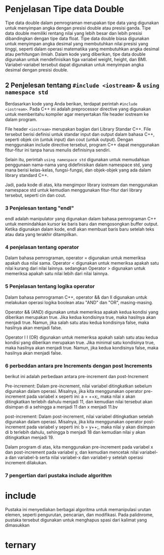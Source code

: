 # Penjelasan Tipe data Double

Tipe data double dalam pemrograman merupakan tipe data yang digunakan untuk menyimpan angka dengan presisi double atau presisi ganda. Tipe data double memiliki rentang nilai yang lebih besar dan lebih presisi dibandingkan dengan tipe data float. Tipe data double biasa digunakan untuk menyimpan angka desimal yang membutuhkan nilai presisi yang tinggi, seperti dalam operasi matematika yang membutuhkan angka desimal atau perhitungan ilmiah. Dalam kode yang diberikan, tipe data double digunakan untuk mendefinisikan tiga variabel weight, height, dan BMI. Variabel-variabel tersebut dapat digunakan untuk menyimpan angka desimal dengan presisi double.

## 2 Penjelesan tentang ```#include <iostream>``` & ```using namespace std```

Berdasarkan kode yang Anda berikan, terdapat perintah ```#include <iostream>```. Pada C++ ini adalah preprocessor directive yang digunakan untuk memberitahu kompiler agar menyertakan file header iostream ke dalam program.

File header ```<iostream>``` merupakan bagian dari Library Standar C++. File tersebut berisi definisi untuk standar input dan output dalam bahasa C++, seperti objek cin (untuk input) dan cout (untuk output). Dengan menggunakan include directive tersebut, program C++ dapat menggunakan fitur-fitur ini tanpa harus menulis definisinya sendiri.

Selain itu, perintah ```using namespace std``` digunakan untuk memudahkan penggunaan nama-nama yang didefinisikan dalam namespace std, yang mana berisi kelas-kelas, fungsi-fungsi, dan objek-objek yang ada dalam library standard C++.

Jadi, pada kode di atas, kita mengimpor library iostream dan menggunakan namespace std untuk kemudian menggunakan fitur-fitur dari library tersebut, seperti cin dan cout.

### 3 Penjelesan tentang "endl"

endl adalah manipulator yang digunakan dalam bahasa pemrograman C++ untuk memindahkan kursor ke baris baru dan mengosongkan buffer output. Ketika digunakan dalam kode, endl akan membuat baris baru setelah teks atau data yang terakhir ditampilkan.

### 4 penjelasan tentang operator

Dalam bahasa pemrograman, operator = digunakan untuk memeriksa apakah dua nilai sama. Operator < digunakan untuk memeriksa apakah satu nilai kurang dari nilai Iainnya. sedangkan Operator > digunakan untuk memeriksa apakah satu nilai lebih dari nilai Iainnya.

### 5 Penjelasan tentang logika operator

Dalam bahasa pemrograman C++, operator && dan II digunakan untuk melakukan operasi logika boolean atau "AND" dan "OR", masing-masing.

Operator && (AND) digunakan untuk memeriksa apakah kedua kondisi yang diberikan merupakan true. Jika kedua kondisinya true, maka hasilnya akan menjadi true. Namun, jika salah satu atau kedua kondisinya false, maka hasilnya akan menjadi false.

Operator I I (OR) digunakan untuk memeriksa apakah salah satu atau kedua kondisi yang diberikan merupakan true. Jika minimal satu kondisinya true, maka hasilnya akan menjadi true. Namun, jika kedua kondisinya false, maka hasilnya akan menjadi false.

### 6 perbeddan antara pre Increments dengan post Increments

berikut ini adalah perbedaan antara pre-increment dan post-Increment

Pre-increment: Dalam pre-increment, nilai variabel ditingkatkan sebelum digunakan dalam operasi. Misalnya, jika kita menggunakan operator pre-increment pada variabel x seperti ini: a = ++x;, maka nilai x akan ditingkatkan terlebih dahulu menjadi 11, dan kemudian nilai tersebut akan disimpan di a sehingga a menjadi 11 dan x menjadi 11.bv

post-increment: Dalam post-increment, nilai variabel ditingkatkan setelah digunakan dalam operasi. Misalnya, jika kita menggunakan operator post-increment pada variabel y seperti ini: b = y++;, maka nilai y akan disimpan di b terlebih dahulu, sehingga b menjadi 18 dan kemudian nilai y akan ditingkatkan menjadi 19.

Dalam program di atas, kita menggunakan pre-increment pada variabel x dan post-increment pada variabel y, dan kemudian mencetak nilai variabel-a dan variabel-b serta nilai variabel-x dan variabel-y setelah operasi increment dilakukan.

### 7 pengertian dari pustaka include algorithm 
# include <algorithm>
Pustaka ini menyediakan berbagai algoritma untuk memanipulasi urutan elemen, seperti pengurutan, pencarian, dan modifikasi. Pada palidnrome, pustaka tersebut digunakan untuk menghapus spasi dari kalimat yang dimasukkan




# ternary
